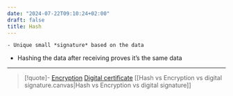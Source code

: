 ```yaml
---
date: "2024-07-22T09:10:24+02:00"
draft: false
title: Hash
---
```


    - Unique small *signature* based on the data 

-   Hashing the data after receiving proves it’s the same data

------------------------------------------------------------------------

> \[!quote\]- [Encryption](/Encryption) [Digital
> certificate](/Digital_certificate) \[\[Hash vs Encryption
> vs digital signature.canvas\|Hash vs Encryption vs digital
> signature\]\]
